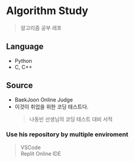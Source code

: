 # Algorithm Study

> 알고리즘 공부 레포

## Language

- Python
- C, C++

## Source 

- BaekJoon Online Judge
- 이것이 취업을 위한 코딩 테스트다.
  > 나동빈 선생님의 코딩 테스트 대비 서적

### Use his repository by multiple enviroment
> VSCode <br />
> Replit Online IDE
